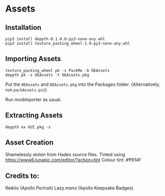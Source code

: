 # Assets

## Installation

```
pip3 install deppth-0.1.0.0-py3-none-any.whl
pip3 install texture_packing_wheel-1.0-py3-none-any.whl
```



## Importing Assets
```
texture_packing_wheel pk -s PackMe -b OEAssets
deppth pk -s OEAssets -t OEAssets.pkg
```

Put the `OEAssets` and `OEAssets.pkg` into the Packages folder.  (Alternatively, run `packAssets.ps1`)



Run modimporter as usual.



## Extracting Assets
```
deppth ex GUI.pkg -s
```



## Asset Creation

Shamelessly stolen from Hades source files. 
Tinted using https://www6.lunapic.com/editor/?action=tint
Colour tint: #ff914f



## Credits to: 
Reikiix (Apollo Portrait)
Lazy.mano (Apollo Keepsake Badges)